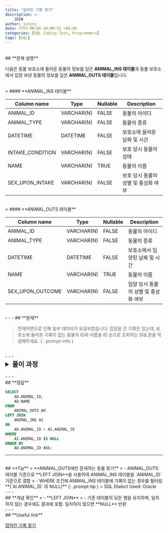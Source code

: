 ```yaml
---
title: "없어진 기록 찾기"
description: >-
    JOIN
author: jutory
date: YYYY-MM-DD HH:MM:SS +09:00
categories: [SQL Coding Test, Programmers]
tags: [SQL]
---
```


<br>
## **문제 설명**

다음은 동물 보호소에 들어온 동물의 정보를 담은 **ANIMAL_INS  테이블**과  동물 보호소에서 입양 보낸 동물의 정보를 담은 **ANIMAL_OUTS 테이블**입니다.

<br>
> #### **ANIMAL_INS 테이블**

| Column name       | Type         | Nullable | Description                     |
|-------------------|--------------|----------|---------------------------------|
| ANIMAL_ID         | VARCHAR(N)   | FALSE    | 동물의 아이디                  |
| ANIMAL_TYPE       | VARCHAR(N)   | FALSE    | 동물의 종류                    |
| DATETIME          | DATETIME     | FALSE    | 보호소에 들어온 날짜 및 시간   |
| INTAKE_CONDITION  | VARCHAR(N)   | FALSE    | 보호 당시 동물의 상태          |
| NAME              | VARCHAR(N)   | TRUE     | 동물의 이름                    |
| SEX_UPON_INTAKE   | VARCHAR(N)   | FALSE    | 보호 당시 동물의 성별 및 중성화 여부 |

<br>
> #### **ANIMAL_OUTS 테이블**

| Column name       | Type         | Nullable | Description                     |
|-------------------|--------------|----------|---------------------------------|
| ANIMAL_ID         | VARCHAR(N)   | FALSE    | 동물의 아이디                  |
| ANIMAL_TYPE       | VARCHAR(N)   | FALSE    | 동물의 종류                    |
| DATETIME          | DATETIME     | FALSE    | 보호소에서 입양된 날짜 및 시간 |
| NAME              | VARCHAR(N)   | TRUE     | 동물의 이름                    |
| SEX_UPON_OUTCOME  | VARCHAR(N)   | FALSE    | 입양 당시 동물의 성별 및 중성화 여부 |

<br>
- - -
## **문제**

> 천재지변으로 인해 일부 데이터가 유실되었습니다. 입양을 간 기록은 있는데, 보호소에 들어온 기록이 없는 동물의 ID와 이름을 ID 순으로 조회하는 SQL문을 작성해주세요.
{: .prompt-info }

<br>
- - -
<br>
<details>
  <summary style="font-size: 1.5em; font-weight: bold;">풀이 과정</summary>
<div markdown="1">
1. **조건 확인**  
   - **ANIMAL_INS 테이블**에 존재하지 않는 **ANIMAL_OUTS 테이블**의 `ANIMAL_ID`를 찾아야함
   - 결과는 ANIMAL_ID 기준으로 오름차순 정렬

2. **테이블 결합 (JOIN)**  
   - **ANIMAL_OUTS 테이블** 기준으로 **LEFT JOIN** 사용
   - **LEFT JOIN** 선택 이유: ANIMAL_OUTS 테이블에 존재하지만 ANIMAL_INS 테이블에는 없는 **`ANIMAL_ID`**를 찾기 위해 (기준 테이블인 **ANIMAL_OUTS 테이블**의 모든 데이터를 유지하기 위해서)

3. **NULL 값 필터링**  
   - **WHERE AI.`ANIMAL_ID` IS NULL** 조건을 사용하여 보호소에 들어온 기록이 없는 동물만 선택해야겠군.
     - **LEFT JOIN**에서 결합되지 않은 데이터는 NULL로 반환되기 때문에 이 조건을 활용

4. **결과 정렬하기**  
   - 정렬 기준에 따라 **ORDER BY**로 결과 정렬
       - `ANIMAL_ID` 기준으로 정렬 (Default값은 ASC)

5. **최종 결과 출력**  
   - SELECT 절에서 보호소에 들어온 기록이 없는 **동물의 ID(`ANIMAL_ID`)**와 **이름(`NAME`)** 출력

* **교훈**  
   - 조인하고 IS NULL 로 필터링하여 특정 테이블에 존재하지 않는 데이터를 쉽게 추출하는 것.. 자주 쓰이므로... 잊지 말 것... NULL.. 처리...
</div>
</details>

<br>
- - -
<br>
## **정답**

```sql
SELECT 
    AO.ANIMAL_ID, 
    AO.NAME
FROM 
    ANIMAL_OUTS AO
LEFT JOIN 
    ANIMAL_INS AI
ON 
    AO.ANIMAL_ID = AI.ANIMAL_ID
WHERE 
    AI.ANIMAL_ID IS NULL
ORDER BY 
    AO.ANIMAL_ID ASC;  
```

- - -
<br>
## **Tip**
> **ANIMAL_OUTS에만 존재하는 동물 찾기**  
>    - ANIMAL_OUTS 테이블 기준으로 **LEFT JOIN**을 사용하여 ANIMAL_INS 테이블을 `ANIMAL_ID` 기준으로 결합
>    - WHERE 조건에 ANIMAL_INS 테이블에 기록이 없는 경우를 필터링 **(`AI.ANIMAL_ID` IS NULL)**
{: .prompt-tip }
> SQL Dialect Used: Oracle

<br>
- - -
<br>
## **개념 확인**
> - **LEFT JOIN**
>    - 기준 테이블의 모든 행을 유지하며, 일치하지 않는 경우에도 결과에 포함. 일치하지 않으면 **NULL** 반환

<br>
- - -
<br>
## **Useful link**

[없어진 기록 찾기](https://school.programmers.co.kr/learn/courses/30/lessons/59042)